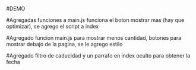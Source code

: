#DEMO

#Agregadas funciones a main.js funciona el boton mostrar mas (hay que optimizar), se agrego el script a index

#Agregado funcion main.js para mostrar menos cantidad, botones para mostrar debajo de la pagina, se le agrego estilo

#Agregado filtro de caducidad y un parrafo en index oculto para obtener la fecha
